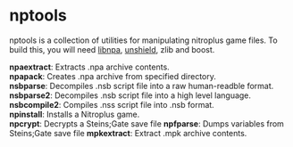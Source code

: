 nptools
=======

nptools is a collection of utilities for manipulating nitroplus game files.
To build this, you will need [libnpa][1], [unshield][2], zlib and boost.

**npaextract**: Extracts .npa archive contents.  
**npapack**: Creates .npa archive from specified directory.  
**nsbparse**: Decompiles .nsb script file into a raw human-readble format.  
**nsbparse2**: Decompiles .nsb script file into a high level language.  
**nsbcompile2**: Compiles .nss script file into .nsb format.  
**npinstall**: Installs a Nitroplus game.  
**npcrypt**: Decrypts a Steins;Gate save file 
**npfparse**: Dumps variables from Steins;Gate save file
**mpkextract**: Extract .mpk archive contents.

[1]: https://github.com/FGRE/libnpa
[2]: https://github.com/twogood/unshield